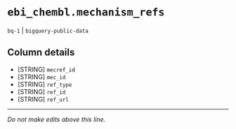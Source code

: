# `ebi_chembl.mechanism_refs`
`bq-1` | `bigquery-public-data`

## Column details
* [STRING]    `mecref_id`
* [STRING]    `mec_id`
* [STRING]    `ref_type`
* [STRING]    `ref_id`
* [STRING]    `ref_url`

-------------------------------------------------------------------------------
*Do not make edits above this line.*
